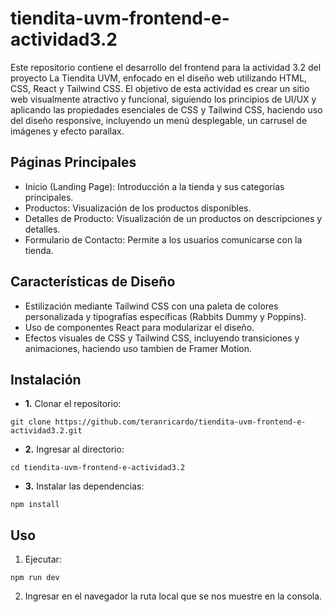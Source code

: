 # tiendita-uvm-frontend-e-actividad3.2
Este repositorio contiene el desarrollo del frontend para la actividad 3.2 del proyecto La Tiendita UVM, enfocado en el diseño web utilizando HTML, CSS, React y Tailwind CSS. El objetivo de esta actividad es crear un sitio web visualmente atractivo y funcional, siguiendo los principios de UI/UX y aplicando las propiedades esenciales de CSS y Tailwind CSS, haciendo uso del diseño responsive, incluyendo un menú desplegable, un carrusel de imágenes y efecto parallax.

## Páginas Principales
- Inicio (Landing Page): Introducción a la tienda y sus categorías principales.
- Productos: Visualización de los productos disponibles.
- Detalles de Producto: Visualización de un productos on descripciones y detalles.
- Formulario de Contacto: Permite a los usuarios comunicarse con la tienda.

## Características de Diseño
- Estilización mediante Tailwind CSS con una paleta de colores personalizada y tipografías específicas (Rabbits Dummy y Poppins).
- Uso de componentes React para modularizar el diseño.
- Efectos visuales de CSS y Tailwind CSS, incluyendo transiciones y animaciones, haciendo uso tambien de Framer Motion.

## Instalación
- **1.** Clonar el repositorio:
```
git clone https://github.com/teranricardo/tiendita-uvm-frontend-e-actividad3.2.git
```
- **2.**  Ingresar al directorio:
```
cd tiendita-uvm-frontend-e-actividad3.2
```
- **3.**  Instalar las dependencias:
```
npm install
```

## Uso
1. Ejecutar:
```
npm run dev
```
2. Ingresar en el navegador la ruta local que se nos muestre en la consola.